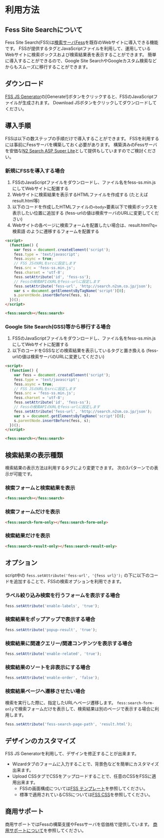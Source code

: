 # 利用方法

## Fess Site Searchについて

Fess Site Search(FSS)は[検索サーバFess](http://fess.codelibs.org/ja/)を既存のWebサイトに導入できる機能です。
FSSが提供するタグとJavaScriptファイルを利用して、運用しているWebサイトに検索ボックスおよび検索結果表を表示することができます。
簡単に導入することができるので、Google Site SearchやGoogleカスタム検索などからもスムーズに移行することができます。

## ダウンロード

[FSS JS Generator](/)の[Generate!]ボタンをクリックすると、FSSのJavaScriptファイルが生成されます。
Download JSボタンをクリックしてダウンロードしてください。

## 導入手順

FSSは以下の数ステップの手順だけで導入することができます。
FSSを利用するには事前にFessサーバを構築しておく必要があります。
構築済みのFessサーバを安価な[N2 Search ASP Super Lite](http://www.n2sm.net/services/n2search-asp-lite.html)として提供もしていますのでご検討ください。

### 新規にFSSを導入する場合

1. FSSのJavaScriptファイルをダウンロードし、ファイル名をfess-ss.min.jsにしてWebサイトに配置する
1. Webサイトに検索結果を表示するHTMLファイルを作成する (たとえばresult.html等)
1. 以下のコードを作成したHTMLファイルの`<body>`要素以下で検索ボックスを表示したい位置に追加する (fess-urlの値は検索サーバのURLに変更してください)
1. Webサイトの各ページに検索フォームを配置したい場合は、result.html?q=検索語 のように遷移するフォームを配置する

```html
<script>
  (function() {
    var fess = document.createElement('script');
    fess.type = 'text/javascript';
    fess.async = true;
    // FSS JSのURLをsrcに設定します
    fess.src = 'fess-ss.min.js';
    fess.charset = 'utf-8';
    fess.setAttribute('id', 'fess-ss');
    // Fessの検索APIのURLをfess-urlに設定します
    fess.setAttribute('fess-url', 'http://search.n2sm.co.jp/json');
    var s = document.getElementsByTagName('script')[0];
    s.parentNode.insertBefore(fess, s);
  })();
</script>

<fess:search></fess:search>
```

### Google Site Search(GSS)等から移行する場合

1. FSSのJavaScriptファイルをダウンロードし、ファイル名をfess-ss.min.jsにしてWebサイトに配置する
1. 以下のコードをGSSなどの検索結果を表示しているタグと置き換える (fess-urlの値は検索サーバのURLに変更してください)

```html
<script>
  (function() {
    var fess = document.createElement('script');
    fess.type = 'text/javascript';
    fess.async = true;
    // FSS JSのURLをsrcに設定します
    fess.src = 'fess-ss.min.js';
    fess.charset = 'utf-8';
    fess.setAttribute('id', 'fess-ss');
    // Fessの検索APIのURLをfess-urlに設定します
    fess.setAttribute('fess-url', 'http://search.n2sm.co.jp/json');
    var s = document.getElementsByTagName('script')[0];
    s.parentNode.insertBefore(fess, s);
  })();
</script>

<fess:search></fess:search>
```

## 検索結果の表示種類

検索結果の表示方法は利用するタグにより変更できます。
次の3パターンでの表示が可能です。

### 検索フォームと検索結果を表示
```html
<fess:search></fess:search>
```

### 検索フォームだけを表示
```html
<fess:search-form-only></fess:search-form-only>
```

### 検索結果だけを表示
```html
<fess:search-result-only></fess:search-result-only>
```

## オプション

script中の `fess.setAttribute('fess-url', '{fess url}');` の下に以下のコードを追加することで、FSSの検索オプションを利用できます。

### ラベル絞り込み検索を行うフォームを表示する場合
```javascript
fess.setAttribute('enable-labels', 'true');
```

### 検索結果をポップアップで表示する場合
```javascript
fess.setAttribute('popup-result', 'true');
```

### 検索結果に関連クエリー/関連コンテンツを表示する場合
```javascript
fess.setAttribute('enable-related', 'true');
```

### 検索結果のソートを非表示にする場合
```javascript
fess.setAttribute('enable-order', 'false');
```
### 検索結果ページへ遷移させたい場合
検索を実行した際に、指定したURLへページ遷移します。
`fess:search-form-only`で検索フォームだけを表示して、検索結果は別のページで表示する場合に利用します。
```javascript
fess.setAttribute('fess-search-page-path', 'result.html');
```

## デザインのカスタマイズ

FSS JS Generatorを利用して、デザインを修正することが出来ます。

* Wizardタブのフォームに入力することで、背景色などを簡単にカスタマイズ出来ます。
* Upload CSSタブでCSSをアップロードすることで、任意のCSSをFSSに適用出来ます。
    * FSSの画面構成については[FSS テンプレート](https://github.com/codelibs/fess-site-search/tree/master/fss/11.4/src/templates)を参照してください。
    * 標準で適用されているCSSについては[FSS CSS](https://github.com/codelibs/fess-site-search/tree/master/fss/11.4/src/css)を参照してください。

## 商用サポート

商用サポートではFessの構築支援やFessサーバを低価格で提供しています。
[商用サポートについて](http://fess.codelibs.org/ja/support-services.html)を参照してください。
